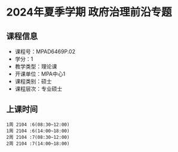 # 2024年夏季学期 政府治理前沿专题 






## 课程信息

- 课程号：MPAD6469P.02
- 学分：1
- 教学类型：理论课
- 开课单位：MPA中心1
- 课程类别：硕士
- 课程层次：专业硕士

## 上课时间

```
1周 2104 :6(08:30~12:00)
1周 2104 :6(14:00~18:00)
2周 2104 :7(08:30~12:00)
2周 2104 :7(14:00~18:00)
```

